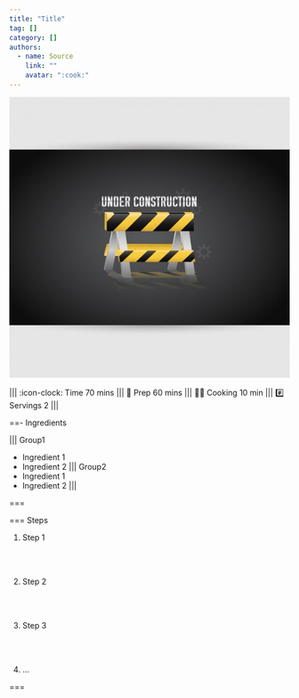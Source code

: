 ```yaml
---
title: "Title"
tag: []
category: []
authors:
  - name: Source
    link: ""
    avatar: ":cook:"
---
```


![](img/construction.jpg)

||| :icon-clock: Time
70 mins
||| :knife: Prep
60 mins
||| :cook: Cooking
10 min
||| :hash: Servings
2
|||

==- Ingredients

||| Group1
- Ingredient 1
- Ingredient 2
||| Group2
- Ingredient 1
- Ingredient 2
|||

===

=== Steps

1. Step 1
<br>
<br>

2. Step 2
<br>
<br>

3. Step 3
<br>
<br>

4. ...

===
